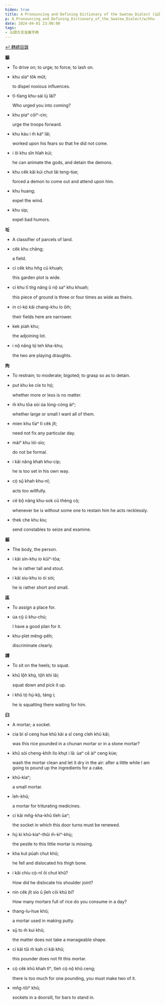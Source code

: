 ```yaml
---
hiden: true
title: A Pronouncing and Defining Dictionary of the Swatow Dialect (汕頭方言音義字典) / khu
p: A_Pronouncing_and_Defining_Dictionary_of_the_Swatow_Dialect/w/khu
date: 2024-04-01 23:00:00
tags: 
- 汕頭方言音義字典
---
```


[↩️ 轉總目錄](/A_Pronouncing_and_Defining_Dictionary_of_the_Swatow_Dialect)


**驅**
- To drive on; to urge; to force; to lash on.

- khu sîaⁿ tôk mût;

  to dispel noxious influences.

- tī-tîang khu-sái lṳ́ lâi?

  Who urged you into coming?

- khu piaⁿ côiⁿ-cìn;

  urge the troops forward.

- khu kàu i m̄ káⁿ lâi;

  worked upon his fears so that he did not come.

- i ŏi khu sîn hîah kúi;

  he can animate the gods, and detain the demons.

- khu cêk kâi kúi chut lâi teng-tùe;

  forced a demon to come out and attend upon him.

- khu huang;

  expel the wind.

- khu sip;

  expel bad humors.

**坵**
- A classifier of parcels of land.

- cêk khu châng;

  a field.

- cí cêk khu hn̂g cū khuah;

  this garden plot is wide.

- cí khu tī tǹg nâng ŭ nŏ̤ saⁿ khu khuah;

  this piece of ground is three or four times as wide as theirs.

- in cí-kò̤ kâi chang-khu ío ôih;

  their fields here are narrower.

- kek piah khu;

  the adjoining lot.

- i nŏ̤ nâng tó̤ teh kha-khu;

  the two are playing draughts.

**拘**
- To restrain; to moderate; bigoted; to grasp so as to detain.

- put khu ke cíe to hó̤;

  whether more or less is no matter.

- m̄ khu tōa sòi úa lóng-cóng àiⁿ;

  whether large or small I want all of them.

- míen khu tīaⁿ tī cêk jît;

  need not fix any particular day.

- màiⁿ khu lói-sìo;

  do not be formal.

- i kâi nâng khah khu-cip;

  he is too set in his own way.

- cò̤ sṳ̄ khah khu-nĭ;

  acts too willfully.

- cē bô̤ nâng khu-sok cū thèng cò̤;

  whenever be is without some one to restain him he acts recklessly.

- thek che khu kìu;

  send constables to seize and examine.

**軀**
- The body, the person.

- i kâi sin-khu ío kûiⁿ-tōa;

  he is rather tall and stout.

- i kâi siu-khu ío ói sòi;

  he is rather short and small.

**區**
- To assign a place for.

- úa cṳ̆ ŭ khu-chú;

  I have a good plan for it.

- khu-pîet mêng-pêh;

  discriminate clearly.

**蹲**
- To sit on the heels; to squat.

- khû lô̤h khṳ̀, tô̤h khí lâi;

  squat down and pick it up.

- i khû tó̤ hṳ́-kò̤, táng i;

  he is squatting there waiting for him.

**臼**
- A mortar; a socket.

- cía bí sĭ ceng hue khŭ kâi a sĭ ceng cîeh khŭ kâi;

  was this rice pounded in a chunan mortar or in a stone mortar?

- khŭ sói cheng-khih lío khṳt i lā: ùaⁿ cē àiⁿ ceng kùe;

  wash the mortar clean and let it dry in the air: after a little while I am going to pound up the ingredients for a cake.

- khŭ-kíaⁿ;

  a small mortar.

- îeh-khŭ;

  a mortar for triturating medicines.

- ci kâi mn̂g-kha-khŭ tîeh ūaⁿ;

  the socket in which this door turns must be renewed.

- hṳ́ ki khŭ-kíaⁿ-thûi m̄-kìⁿ-khṳ̀;

  the pestle to this little mortar is missing.

- kha kut pûah chut khŭ;

  he fell and dislocated his thigh bone.

- i kâi chíu cò̤-nî ŏi chut khŭ?

  How did he dislocate his shoulder joint?

- nín cêk jît sio ŭ jîeh cōi khŭ bí?

  How many mortars full of rice do you consume in a day?

- thang-îu-hue khŭ;

  a mortar used in making putty.

- sṳ̄ to m̄ kui khŭ;

  the matter does not take a manageable shape.

- cí kâi tûi m̄ kah cí kâi khŭ;

  this pounder does not fit this mortar.

- cò̤ cêk khŭ khah tĭⁿ, tîeh cò̤ nŏ̤ khŭ ceng;

  there is too much for one pounding, you must make two of it.

- mn̂g-tŏiⁿ khŭ;

  sockets in a doorsill, for bars to stand in.